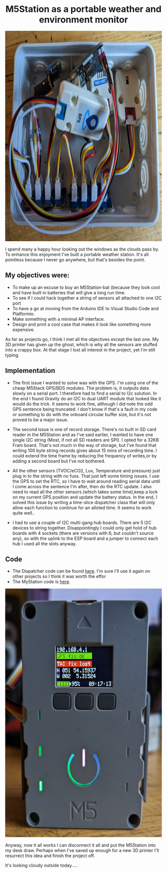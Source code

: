 <H1 align="center">M5Station as a portable weather and environment monitor</H1>
<p align="center">
<img width="800" height="677" src="/pictures/PXL_20221213_091805288.jpg">
 </p>

I spend many a happy hour looking out the windows as the clouds pass by. To enhance this enjoyment I've built a portable weather station. 
It's all pointless because I never go anywhere, but that's besides the point.

## My objectives were:

+ To make up an excuse to buy an M5Station-bat (because they look cool and have built in batteries that will give a long run time.
+ To see if I could hack together a string of sensors all attached to one I2C port
+ To have a go at moving from the Arduino IDE to Visual Studio Code and Platformio. 
+ Make something with a minimal AP interface.
+ Design and print a cool case that makes it look like something more expensive.

As far as projects go, I think I met all the objectives except the last one. My 3D printer has given up the ghost, which is why all the sensors 
are stuffed into a crappy box. At that stage I lost all interest in the project, yet I'm still typing.

## Implementation
+ The first issue I wanted to solve was with the GPS. I'm using one of the cheap M5Stack GPS/BDS modules. The problem is, it outputs data slowly on a
serial port. I therefore had to find a serial to I2c solution. In the end I found Gravity do an I2C to dual UART module that looked like it would
do the trick. It seems to work fine, although I did note the odd GPS sentence being truncated. I don't know if that's a fault in my code or something to
do with the onboard circular buffer size, but it's not proved to be a major issue.

+ The second issue is one of record storage. There's no built in SD card reader in the M5Station and as I've said earlier, I wanted to have one single
I2C string (Most, if not all SD readers are SPI). I opted for a 32KB Fram board. That's not much in the way of storage, but I've found that writing 
100 byte string records gives about 15 mins of recording time. I could extend the time frame by reducing the frequency of writes,or by adding a
second board but I've not bothered.

+ All the other sensors (TVOC/eCO2, Lux, Temperature and pressure) just plug in to the string with no fuss. That just left some timing issues.
I use the GPS to set the RTC, so I have to wait around reading serial data until I come across the sentence I'm after, then do the RTC update. I also need
to read all the other sensors (which takes some time),keep a lock on my current GPS position and update the battery status. In the end, I solved this issue by writing a time-slice dispatcher class that will only allow each function to continue for an alloted time. It seems to work quite well..

+ I had to use a couple of I2C multi-gang hub boards. There are 5 I2C devices to string together. Disappointingly I could only
get hold of hub boards with 4 sockets (there are versions with 6, but couldn't source any), so with the uplink to the ESP board and a jumper to
connect each hub I used all the slots anyway.

## Code

+ The Dispatcher code can be found [here](https://github.com/wicked-rainman/ESP32Dispatcher). I'm sure I'll use it again on other projects so I think it was worth the effor
+ The MyStation code is [here](https://github.com/wicked-rainman/PortableWeatherStation). 

<p align="center">
<img width="600" height="800" src="/pictures/PXL_20221213_091716852.jpg">
 </p>

Anyway, now it all works I can disconnect it all and put the M5Station into my desk draw. Perhaps when I've saved up enough for a new 3D printer I'll 
resurrect this idea and finish the project off. 

It's looking cloudy outside today.....
